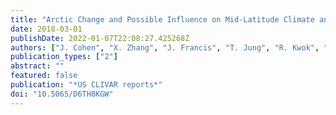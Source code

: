 ```yaml
---
title: "Arctic Change and Possible Influence on Mid-Latitude Climate and Weather"
date: 2018-03-01
publishDate: 2022-01-07T22:08:27.425268Z
authors: ["J. Cohen", "X. Zhang", "J. Francis", "T. Jung", "R. Kwok", "J. Overland", "T. Ballinger", "R. Blackport", "U.S. Bhatt", "H. Chen", "D. Coumou", "S. Feldstein", "D. Handorf", "M. Hell", "G. Henderson", "M. Ionita", "M. Kretschmer", "F. Laliberte", "S. Lee", "H. Linderholm", "W. Maslowski", "I. Rigor", "C. Routson", "J. Screen", "T. Semmler", "D. Singh", "D. Smith", "J. Stroeve", "P.C. Taylor", "T. Vihma", "M. Wang", "S. Wang", "Y. Wu", "M. Wendisch", "J. Yoon"]
publication_types: ["2"]
abstract: ""
featured: false
publication: "*US CLIVAR reports*"
doi: "10.5065/D6TH8KGW"
---
```


